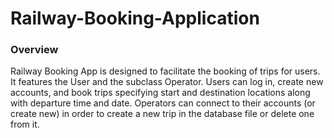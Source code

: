 # Railway-Booking-Application

### Overview

Railway Booking App is designed to facilitate the booking of trips for users. It features the User and the subclass Operator. Users can log in, create new accounts, and book trips specifying start and destination locations along with departure time and date. Operators can connect to their accounts (or create new) in order to create a new trip in the database file or delete one from it.
